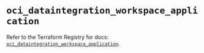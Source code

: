 # `oci_dataintegration_workspace_application`

Refer to the Terraform Registry for docs: [`oci_dataintegration_workspace_application`](https://registry.terraform.io/providers/hashicorp/oci/7.19.0/docs/resources/dataintegration_workspace_application).
